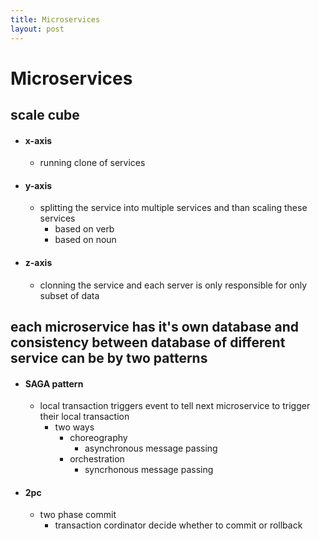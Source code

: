 ```yaml
---
title: Microservices
layout: post
---
```

      
 # Microservices  
 ## scale cube   
 *  #### x-axis   
  
 	* running clone of services   
 *  #### y-axis   
  
 	* splitting the service into multiple services and than scaling these services   
 		* based on verb   
 		* based on noun   
 *  #### z-axis   
  
 	* clonning the service and each server is only responsible for only subset of data   
 ## each microservice has it's own database and consistency between database of different service can be by two patterns   
 *  #### SAGA pattern   
  
 	* local transaction triggers event to tell next microservice to trigger their local transaction   
 		* two ways   
 			* choreography   
 				* asynchronous message passing   
 			* orchestration   
 				* syncrhonous message passing   
 *  #### 2pc   
  
 	* two phase commit   
 		* transaction cordinator decide whether to commit or rollback   
